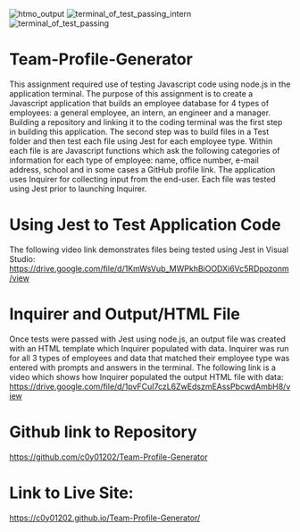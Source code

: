 ![htmo_output](https://user-images.githubusercontent.com/97765679/163105303-29703e3b-93bd-4da1-8613-07bad10d5c55.png)
![terminal_of_test_passing_intern](https://user-images.githubusercontent.com/97765679/163105245-113c732f-5c48-45dc-a9bb-f3cda0e22cd8.png)
![terminal_of_test_passing](https://user-images.githubusercontent.com/97765679/163105199-3d6136fe-95a0-41a3-bf81-a05163435a7c.png)
# Team-Profile-Generator

This assignment required use of testing Javascript code using node.js in the application terminal. The purpose of this assignment is to create a Javascript application that builds an employee database for 4 types of employees: a general employee, an intern, an engineer and a manager. Building a repository and linking it to the coding terminal was the first step in building this application. The second step was to build files in a Test folder and then test each file using Jest for each employee type. Within each file is are Javascript functions which ask the following categories of information for each type of employee: name, office number, e-mail address, school and in some cases a GitHub profile link. The application uses Inquirer for collecting input from the end-user. Each file was tested using Jest prior to launching Inquirer.

# Using Jest to Test Application Code

The following video link demonstrates files being tested using Jest in Visual Studio: https://drive.google.com/file/d/1KmWsVub_MWPkhBiOODXi6Vc5RDpozonm/view

# Inquirer and Output/HTML File

Once tests were passed with Jest using node.js, an output file was created with an HTML template which Inquirer populated with data. Inquirer was run for all 3 types of employees and data that matched their employee type was entered with prompts and answers in the terminal. The following link is a video which shows how Inquirer populated the output HTML file with data: https://drive.google.com/file/d/1pvFCuI7czL6ZwEdszmEAssPbcwdAmbH8/view

# Github link to Repository

https://github.com/c0y01202/Team-Profile-Generator

# Link to Live Site:

https://c0y01202.github.io/Team-Profile-Generator/
